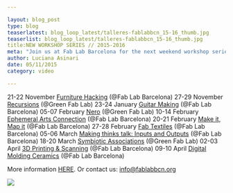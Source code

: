 ```yaml
---

layout: blog_post
type: blog
teaserlatest: blog_loop_latest/talleres-fablabbcn_15-16_thumb.jpg
teaserlist: blog_loop_latest/talleres-fablabbcn_15-16_thumb.jpg
title:NEW WORKSHOP SERIES // 2015-2016
meta: "Join us at Fab Lab Barcelona for the next weekend workshop series. Learn how to make stuff, to hack stuff, to interact with stuff and to design the environment that surrounds you."
author: Luciana Asinari
date: 05/11/2015
category: video

---
```



21-22 November      <a target="_blank" href="http://fablabbcn.org/workshop/2015/05/05/furniture_hack.html"><u>Furniture Hacking</u></a> (@Fab Lab Barcelona)
27-29 November      <a target="_blank" href="http://fablabbcn.org/workshop/2015/05/10/recursions.html"><u>Recursions</u></a> (@Green Fab Lab)
23-24 January       <a target="_blank" href="http://fablabbcn.org/workshop/2015/05/15/make-your-own-guitar.html"><u>Guitar Making</u></a> (@Fab Lab Barcelona)
05-07 February      <a target="_blank" href="http://fablabbcn.org/workshop/2015/05/20/nero.html"><u>Nero</u></a> (@Green Fab Lab)
10-14 February      <a target="_blank" href="http://fablabbcn.org/workshop/2015/05/25/ephemeral-arts%20connection.html"><u>Ephemeral Arts Connection</u></a> (@Fab Lab Barcelona)
20-21 February      <a target="_blank" href="http://fablabbcn.org/workshop/2015/05/29/make-i-map-it.html"><u>Make it, Map it</u></a> (@Fab Lab Barcelona)
27-28 February      <a target="_blank" href="http://fablabbcn.org/workshop/2015/06/05/fab-textiles.html"><u>Fab Textiles</u></a> (@Fab Lab Barcelona)
05-06 March         <a target="_blank" href="http://fablabbcn.org/workshop/2015/06/08/making-things-talk-2016.html"><u>Making thinks talk: Inputs and Outputs</u></a> (@Fab Lab Barcelona)
18-20 March         <a target="_blank" href="http://fablabbcn.org/workshop/2015/06/09/symbiotic.html"><u>Symbiotic Associations</u></a> (@Green Fab Lab)
02-03 April         <a target="_blank" href="http://fablabbcn.org/workshop/2015/06/15/3d-printing-scanning.html"><u>3D Printing & Scanning</u></a> (@Fab Lab Barcelona)
09-10 April         <a target="_blank" href="http://fablabbcn.org/workshop/2015/06/20/ceramics.html"><u>Digital Molding Ceramics</u></a> (@Fab Lab Barcelona)



More information <a target="_blank" href="http://fablabbcn.org/workshops.html"><u>HERE</u></a>.
Or contact us: info@fablabbcn.org

<img src="{{site.baseurl}}{{ site.url }}/img/blog/blog_loop_latest/poster-talleres-fablabbcn_2015-16.jpg">
